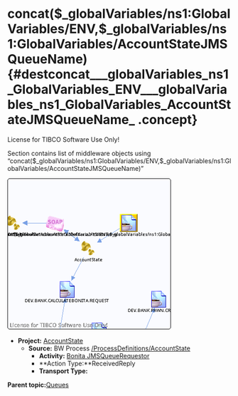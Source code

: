 # concat\(\$\_globalVariables/ns1:GlobalVariables/ENV,\$\_globalVariables/ns1:GlobalVariables/AccountStateJMSQueueName\) {#destconcat___globalVariables_ns1_GlobalVariables_ENV___globalVariables_ns1_GlobalVariables_AccountStateJMSQueueName_ .concept}

License for TIBCO Software Use Only!

Section contains list of middleware objects using “concat\(\$\_globalVariables/ns1:GlobalVariables/ENV,\$\_globalVariables/ns1:GlobalVariables/AccountStateJMSQueueName\)”

![](dest_Id90.png)

-   **Project:** [AccountState](../projs/AccountState.md)
    -   **Source:** BW Process [/ProcessDefinitions/AccountState](../../../projects/AccountState/ProcessDefinitions/AccountState.process.md)
        -   **Activity:** [Bonita JMSQueueRequestor](../projs/act_88.md)
        -   **Action Type:**ReceivedReply
        -   **Transport Type:**

**Parent topic:**[Queues](../../../crossref/dest/msgs/Group_Id152.md)

